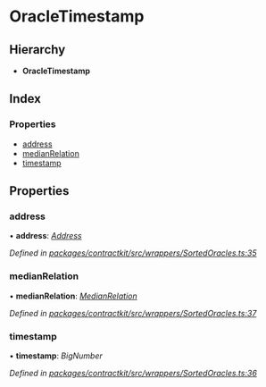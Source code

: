 # OracleTimestamp

## Hierarchy

* **OracleTimestamp**

## Index

### Properties

* [address](../interfaces/_wrappers_sortedoracles_.oracletimestamp.md#address)
* [medianRelation](../interfaces/_wrappers_sortedoracles_.oracletimestamp.md#medianrelation)
* [timestamp](../interfaces/_wrappers_sortedoracles_.oracletimestamp.md#timestamp)

## Properties

### address

• **address**: [_Address_](_base_.md#address)

_Defined in_ [_packages/contractkit/src/wrappers/SortedOracles.ts:35_](https://github.com/celo-org/celo-monorepo/blob/master/packages/contractkit/src/wrappers/SortedOracles.ts#L35)

### medianRelation

• **medianRelation**: [_MedianRelation_](../enums/_wrappers_sortedoracles_.medianrelation.md)

_Defined in_ [_packages/contractkit/src/wrappers/SortedOracles.ts:37_](https://github.com/celo-org/celo-monorepo/blob/master/packages/contractkit/src/wrappers/SortedOracles.ts#L37)

### timestamp

• **timestamp**: _BigNumber_

_Defined in_ [_packages/contractkit/src/wrappers/SortedOracles.ts:36_](https://github.com/celo-org/celo-monorepo/blob/master/packages/contractkit/src/wrappers/SortedOracles.ts#L36)

